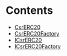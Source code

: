 

# Contents
- [CsrERC20](CsrERC20.sol/contract.CsrERC20.md)
- [CsrERC20Factory](CsrERC20Factory.sol/contract.CsrERC20Factory.md)
- [ICsrERC20](ICsrERC20.sol/interface.ICsrERC20.md)
- [ICsrERC20Factory](ICsrERC20Factory.sol/interface.ICsrERC20Factory.md)

